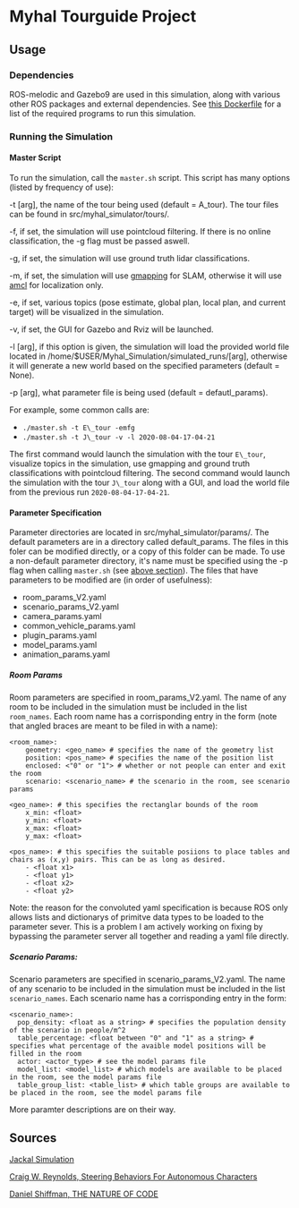 # Myhal Tourguide Project 

## Usage

### Dependencies

ROS-melodic and Gazebo9 are used in this simulation, along with various other ROS packages and external dependencies.
See [this Dockerfile](https://github.com/BenAgro314/ROS-Dockerfiles/blob/master/docker_ros_melodic/Dockerfile) for a list of the required programs to run this simulation.

### Running the Simulation

#### Master Script

To run the simulation, call the `master.sh` script. This script has many options (listed by frequency of use):

-t [arg], the name of the tour being used (default = A\_tour). The tour files can be found in src/myhal\_simulator/tours/.

-f, if set, the simulation will use pointcloud filtering. If there is no online classification, the -g flag must be passed aswell.

-g, if set, the simulation will use ground truth lidar classifications.

-m, if set, the simulation will use [gmapping](http://wiki.ros.org/gmapping) for SLAM, otherwise it will use [amcl](http://wiki.ros.org/amcl) for localization only.

-e, if set, various topics (pose estimate, global plan, local plan, and current target) will be visualized in the simulation.

-v, if set, the GUI for Gazebo and Rviz will be launched.

-l [arg], if this option is given, the simulation will load the provided world file located in /home/$USER/Myhal\_Simulation/simulated\_runs/[arg], otherwise it will generate a new world based on the specified parameters (default = None).

-p [arg], what parameter file is being used (default = defautl\_params).

For example, some common calls are:

+ `./master.sh -t E\_tour -emfg`
+ `./master.sh -t J\_tour -v -l 2020-08-04-17-04-21`

The first command would launch the simulation with the tour `E\_tour`, visualize topics in the simulation, use gmapping and ground truth classifications with pointcloud filtering.
The second command would launch the simulation with the tour `J\_tour` along with a GUI, and load the world file from the previous run `2020-08-04-17-04-21`.

#### Parameter Specification

Parameter directories are located in src/myhal\_simulator/params/. The default parameters are in a directory called default\_params. 
The files in this foler can be modified directly, or a copy of this folder can be made.
To use a non-default parameter directory, it's name must be specified using the -p flag when calling `master.sh` (see [above section](#Master-Script)).
The files that have parameters to be modified are (in order of usefulness):

- room\_params\_V2.yaml
- scenario\_params\_V2.yaml
- camera\_params.yaml
- common\_vehicle\_params.yaml 
- plugin\_params.yaml 
- model\_params.yaml 
- animation\_params.yaml 

##### Room Params

Room parameters are specified in room\_params\_V2.yaml.
The name of any room to be included in the simulation must be included in the list `room_names`.
Each room name has a corrisponding entry in the form (note that angled braces are meant to be filed in with a name):

```
<room_name>:
    geometry: <geo_name> # specifies the name of the geometry list
    position: <pos_name> # specifies the name of the position list 
    enclosed: <"0" or "1"> # whether or not people can enter and exit the room 
    scenario: <scenario_name> # the scenario in the room, see scenario params

<geo_name>: # this specifies the rectanglar bounds of the room
    x_min: <float>
    y_min: <float>
    x_max: <float>
    y_max: <float>

<pos_name>: # this specifies the suitable posiions to place tables and chairs as (x,y) pairs. This can be as long as desired.
    - <float x1> 
    - <float y1>
    - <float x2> 
    - <float y2>
```

Note: the reason for the convoluted yaml specification is because ROS only allows lists and dictionarys of primitve data types to be loaded to the parameter sever.
This is a problem I am actively working on fixing by bypassing the parameter server all together and reading a yaml file directly.

##### Scenario Params:

Scenario parameters are specified in scenario\_params\_V2.yaml.
The name of any scenario to be included in the simulation must be included in the list `scenario_names`.
Each scenario name has a corrisponding entry in the form:

```
<scenario_name>:
  pop_density: <float as a string> # specifies the population density of the scenario in people/m^2
  table_percentage: <float between "0" and "1" as a string> # specifies what percentage of the avaible model positions will be filled in the room
  actor: <actor_type> # see the model params file
  model_list: <model_list> # which models are available to be placed in the room, see the model params file
  table_group_list: <table_list> # which table groups are available to be placed in the room, see the model params file
```

More paramter descriptions are on their way.

## Sources 

[Jackal Simulation](https://www.clearpathrobotics.com/assets/guides/kinetic/jackal/simulation.html)

[Craig W. Reynolds, Steering Behaviors For Autonomous Characters](http://www.red3d.com/cwr/steer/gdc99/)

[Daniel Shiffman, THE NATURE OF CODE](https://natureofcode.com/book/chapter-6-autonomous-agents/)
